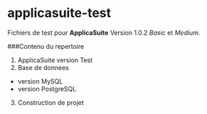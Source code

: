 # applicasuite-test
Fichiers de test pour **ApplicaSuite**
Version 1.0.2 _Basic_ et _Medium_.

###Contenu du repertoire
1. ApplicaSuite version Test
2. Base de donnees
  * version MySQL
  * version PostgreSQL
3. Construction de projet

